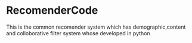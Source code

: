 # RecomenderCode
This is the common recomender system which has demographic,content and colloborative filter system whose developed in python

